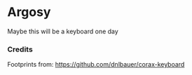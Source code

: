 # Argosy

Maybe this will be a keyboard one day

### Credits
Footprints from: https://github.com/dnlbauer/corax-keyboard
